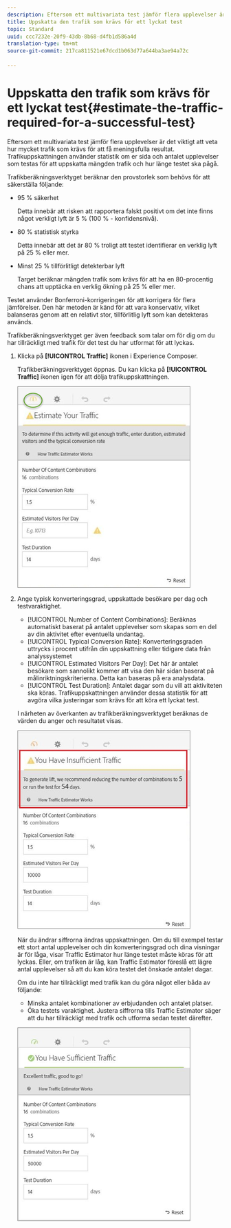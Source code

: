 ```yaml
---
description: Eftersom ett multivariata test jämför flera upplevelser är det viktigt att veta hur mycket trafik som krävs för att få meningsfulla resultat. Trafikuppskattningen använder statistik om er sida och antalet upplevelser som testas för att uppskatta mängden trafik och hur länge testet ska pågå.
title: Uppskatta den trafik som krävs för ett lyckat test
topic: Standard
uuid: ccc7232e-20f9-43db-8b68-d4fb1d586a4d
translation-type: tm+mt
source-git-commit: 217ca811521e67dcd1b063d77a644ba3ae94a72c

---
```



# Uppskatta den trafik som krävs för ett lyckat test{#estimate-the-traffic-required-for-a-successful-test}

Eftersom ett multivariata test jämför flera upplevelser är det viktigt att veta hur mycket trafik som krävs för att få meningsfulla resultat. Trafikuppskattningen använder statistik om er sida och antalet upplevelser som testas för att uppskatta mängden trafik och hur länge testet ska pågå.

Trafikberäkningsverktyget beräknar den provstorlek som behövs för att säkerställa följande:

* 95 % säkerhet

   Detta innebär att risken att rapportera falskt positivt om det inte finns något verkligt lyft är 5 % (100 % - konfidensnivå).
* 80 % statistisk styrka

   Detta innebär att det är 80 % troligt att testet identifierar en verklig lyft på 25 % eller mer.
* Minst 25 % tillförlitligt detekterbar lyft

   Target beräknar mängden trafik som krävs för att ha en 80-procentig chans att upptäcka en verklig ökning på 25 % eller mer.

Testet använder Bonferroni-korrigeringen för att korrigera för flera jämförelser. Den här metoden är känd för att vara konservativ, vilket balanseras genom att en relativt stor, tillförlitlig lyft som kan detekteras används.

Trafikberäkningsverktyget ger även feedback som talar om för dig om du har tillräckligt med trafik för det test du har utformat för att lyckas.

1. Klicka på **[!UICONTROL Traffic]** ikonen i Experience Composer.

   Trafikberäkningsverktyget öppnas. Du kan klicka på **[!UICONTROL Traffic]** ikonen igen för att dölja trafikuppskattningen.

   ![](assets/estimatorempty.png)

1. Ange typisk konverteringsgrad, uppskattade besökare per dag och testvaraktighet.

   * [!UICONTROL Number of Content Combinations]: Beräknas automatiskt baserat på antalet upplevelser som skapas som en del av din aktivitet efter eventuella undantag.
   * [!UICONTROL Typical Conversion Rate]: Konverteringsgraden uttrycks i procent utifrån din uppskattning eller tidigare data från analyssystemet
   * [!UICONTROL Estimated Visitors Per Day]: Det här är antalet besökare som sannolikt kommer att visa den här sidan baserat på målinriktningskriterierna. Detta kan baseras på era analysdata.
   * [!UICONTROL Test Duration]: Antalet dagar som du vill att aktiviteten ska köras.
   Trafikuppskattningen använder dessa statistik för att avgöra vilka justeringar som krävs för att köra ett lyckat test.

   I närheten av överkanten av trafikberäkningsverktyget beräknas de värden du anger och resultatet visas.

   ![](assets/estimatorinsufficient.png)

   När du ändrar siffrorna ändras uppskattningen. Om du till exempel testar ett stort antal upplevelser och din konverteringsgrad och dina visningar är för låga, visar Traffic Estimator hur länge testet måste köras för att lyckas. Eller, om trafiken är låg, kan Traffic Estimator föreslå ett lägre antal upplevelser så att du kan köra testet det önskade antalet dagar.

   Om du inte har tillräckligt med trafik kan du göra något eller båda av följande:

   * Minska antalet kombinationer av erbjudanden och antalet platser.
   * Öka testets varaktighet.
   Justera siffrorna tills Traffic Estimator säger att du har tillräckligt med trafik och utforma sedan testet därefter.

   ![](assets/estimatorok.png)

